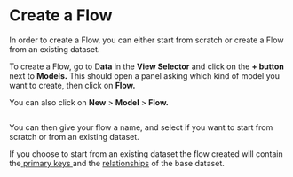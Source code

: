 # Create a Flow

In order to create a Flow, you can either start from scratch or create a Flow from an existing dataset.

To create a Flow, go to D**ata** in the **View Selector** and click on the **+ button** next to **Models.** This should open a panel asking which kind of model you want to create, then click on **Flow.**

You can also click on **New** > **Model** > **Flow.**

<figure><img src="../../../../.gitbook/assets/Screen Cast 2022-09-08 at 2.08.33 PM.gif" alt=""><figcaption></figcaption></figure>

You can then give your flow a name, and select if you want to start from scratch or from an existing  dataset.

If you choose to start from an existing dataset the flow created will contain the[ primary keys ](../../understanding-datasets/primary-keys.md)and the [relationships](../../understanding-datasets/relationships.md) of the base dataset.
